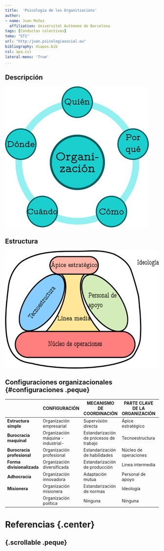 ```yaml
---
title:  'Psicologia de les Organitzacions'
author:
- name: Juan Muñoz
  affiliation: Universitat Autònoma de Barcelona
tags: [Conductas colectivas]
tema: "ST1"
url: "http:/juan.psicologiasocial.eu"
bibliography: diapos.bib
csl: apa.csl
lateral-menu: 'True'
...
```



## Descripción

![](imagenes-organizaciones/Descripcion.png)

## Estructura

![](imagenes-organizaciones/Estructura.png)

## Configuraciones organizacionales {#configuraciones .peque}

|                      | CONFIGURACIÓN                     | MECANISMO DE COORDINACIÓN               | PARTE CLAVE DE LA ORGANIZACIÓN | TIPO DE DESCENTRALIZACIÓN              |
|-------------------------|-----------------------------------|-----------------------------------------|--------------------------------|----------------------------------------|
| **Estructura simple**       | Organización empresarial          | Supervisión directa                     | Ápice estratégico              | Centralización horizontal y vertical  |
| **Burocracia maquinal**     | Organización máquina -industrial- | Estandarización de procesos de trabajo | Tecnoestructura                | Descentralización horizontal limitada |
| **Burocracia profesional** | Organización profesional          | Estandarización de habilidades           | Núcleo de operaciones          | Descentralización                      |
| **Forma divisionalizada**  | Organización diversificada        | Estandarización de producción           | Linea intermedia                | Descentralización vertical limitada    |
| **Adhocracia**              | Organización innovadora           | Adaptación mutua                        | Personal de apoyo              | Descentralización selectiva            |
| **Misionera**               | Organización misionera            | Estandarización de normas               | Ideología                      | Descentralización                     |
|                         | Organización política             | Ninguna                                 | Ninguna                        | Varia                                  |


# Referencias {.center}


## {.scrollable .peque}
